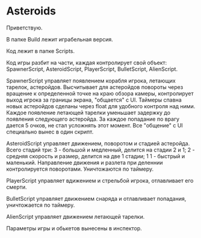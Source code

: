 # Asteroids
 
Приветствую. 

В папке Build лежит играбельная версия.

Код лежит в папке Scripts.

Код игры разбит на части, каждая контролирует свой объект: SpawnerScript, AsteroidScript, PlayerScript, BulletScript, AlienScript.

SpawnerScript управляет появлением корабля игрока, летающих тарелок, астеройдов. Высчитывает для астеройдов повороты через вращение к определенной точке на краю обзора камеры, контролирует выход игрока за границы экрана, "общается" с UI.
Таймеры спавна новых астеройдов сделаны через float для удобного контроля над ними.
Каждое появление летающей тарелки уменьшает задержку до появления следующего астеройда.
За каждое попадание по врагу дается 5 очков, не стал усложнять этот момент.
Все "общение" с UI специально вынес в один скрипт.

AsteroidScript управляет движением, поворотом и стадией астеройда. Всего стадий три: 3 - большой и медленный, делится на стадии 2 и 1; 2 - средняя скорость и размер, делится на две 1 стадии; 1 1 - быстрый и маленький.
Направление движения и разлета при деленнии контролируется поворотами. Уничтожаются по таймеру.

PlayerScript управляет вдижением и стрельбой игрока, отлавливает его смерти.

BulletScript управляет движением снаряда и отлавливает попадания, уничтожается по таймеру.

AlienScript управляет движением летающей тарелки.

Параметры игры и обькетов вынесены в инспектор.